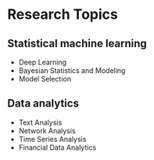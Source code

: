 # Research Topics

## Statistical machine learning
- Deep Learning
- Bayesian Statistics and Modeling
- Model Selection

## Data analytics
- Text Analysis
- Network Analysis
- Time Series Analysis
- Financial Data Analytics
